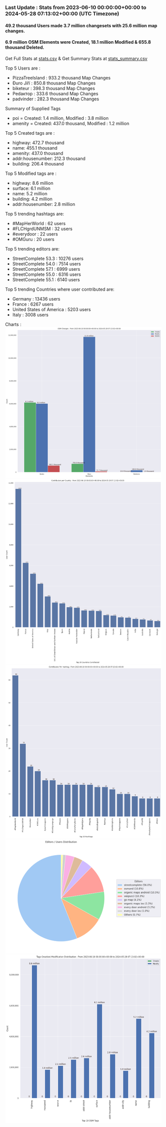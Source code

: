 ### Last Update : Stats from 2023-06-10 00:00:00+00:00 to 2024-05-28 07:13:02+00:00 (UTC Timezone)

#### 49.2 thousand Users made 3.7 million changesets with 25.6 million map changes.
#### 6.9 million OSM Elements were Created, 18.1 million Modified & 655.8 thousand Deleted.
Get Full Stats at [stats.csv](/stats/fieldmappers/Daily/stats.csv)
 & Get Summary Stats at [stats_summary.csv](/stats/fieldmappers/Daily/stats_summary.csv)

Top 5 Users are : 
- PizzaTreeIsland : 933.2 thousand Map Changes
- Đuro Jiří : 850.8 thousand Map Changes
- biketeur : 398.3 thousand Map Changes
- Реdактор : 333.6 thousand Map Changes
- padvinder : 282.3 thousand Map Changes

Summary of Supplied Tags
- poi = Created: 1.4 million, Modified : 3.8 million
- amenity = Created: 437.0 thousand, Modified : 1.2 million


Top 5 Created tags are :
- highway: 472.7 thousand
- name: 455.1 thousand
- amenity: 437.0 thousand
- addr:housenumber: 212.3 thousand
- building: 206.4 thousand


Top 5 Modified tags are :
- highway: 8.6 million
- surface: 6.1 million
- name: 5.2 million
- building: 4.2 million
- addr:housenumber: 2.8 million


Top 5 trending hashtags are:
- #MapHerWorld : 62 users
- #FLCHgrdUNMSM : 32 users
- #everydoor : 22 users
- #OMGuru : 20 users


Top 5 trending editors are:
- StreetComplete 53.3 : 10276 users
- StreetComplete 54.0 : 7514 users
- StreetComplete 57.1 : 6999 users
- StreetComplete 55.0 : 6316 users
- StreetComplete 55.1 : 6140 users


Top 5 trending Countries where user contributed are:
- Germany : 13436 users
- France : 6267 users
- United States of America : 5203 users
- Italy : 3008 users


 Charts : 
![Alt text](./stats_osm_changes.png) 
![Alt text](./stats_users_per_country.png) 
![Alt text](./stats_users_per_hashtag.png) 
![Alt text](./stats_editors_pie_chart.png) 
![Alt text](./stats_tags.png) 
